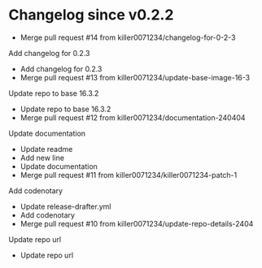# Changelog since v0.2.2
- Merge pull request #14 from killer0071234/changelog-for-0-2-3

Add changelog for 0.2.3 
- Add changelog for 0.2.3 
- Merge pull request #13 from killer0071234/update-base-image-16-3

Update repo to base 16.3.2 
- Update repo to base 16.3.2 
- Merge pull request #12 from killer0071234/documentation-240404

Update documentation 
- Update readme 
- Add new line 
- Update documentation 
- Merge pull request #11 from killer0071234/killer0071234-patch-1

Add codenotary 
- Update release-drafter.yml 
- Add codenotary 
- Merge pull request #10 from killer0071234/update-repo-details-2404

Update repo url 
- Update repo url 
